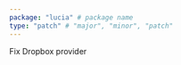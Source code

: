 ```yaml
---
package: "lucia" # package name
type: "patch" # "major", "minor", "patch"
---
```


Fix Dropbox provider